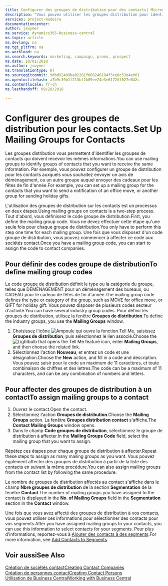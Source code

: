 ```yaml
---
title: Configurer des groupes de distribution pour des contacts| Microsoft Docs
description: "Vous pouvez utiliser les groupes distribution pour identifier les groupes contacts qui doivent recevoir les mêmes informations, par exemple, pour une campagne marketing ou une promotion."
services: project-madeira
documentationcenter: 
author: jswymer
ms.service: dynamics365-business-central
ms.topic: article
ms.devlang: na
ms.tgt_pltfrm: na
ms.workload: na
ms.search.keywords: marketing, campaign, promo, prospect
ms.date: 10/01/2018
ms.author: jswymer
ms.translationtype: HT
ms.sourcegitcommit: 9dbd92409ba02281f008246194f3ce0c53e4e001
ms.openlocfilehash: a7b9c39b1f213bf2b09ee24e3e6172df027e042c
ms.contentlocale: fr-ch
ms.lasthandoff: 09/28/2018

---
```

# <a name="set-up-mailing-groups-for-contacts"></a><span data-ttu-id="48be1-103">Configurer des groupes de distribution pour les contacts.</span><span class="sxs-lookup"><span data-stu-id="48be1-103">Set Up Mailing Groups for Contacts</span></span>
<span data-ttu-id="48be1-104">Les groupes distribution vous permettent d'identifier les groupes de contacts qui doivent recevoir les mêmes informations.</span><span class="sxs-lookup"><span data-stu-id="48be1-104">You can use mailing groups to identify groups of contacts that you want to receive the same information.</span></span> <span data-ttu-id="48be1-105">Par exemple, vous pouvez configurer un groupe de distribution pour les contacts auxquels vous souhaitez envoyer un avis de déménagement, ou un autre groupe auquel envoyer des cadeaux pour les fêtes de fin d'année.</span><span class="sxs-lookup"><span data-stu-id="48be1-105">For example, you can set up a mailing group for the contacts that you want to send a notification of an office move, or another group for sending holiday gifts.</span></span>

<span data-ttu-id="48be1-106">L'utilisation des groupes de distribution sur les contacts est un processus en deux étapes.</span><span class="sxs-lookup"><span data-stu-id="48be1-106">Using mailing groups on contacts is a two-step process.</span></span> <span data-ttu-id="48be1-107">Tout d'abord, vous définissez le code groupe de distribution.</span><span class="sxs-lookup"><span data-stu-id="48be1-107">First, you define the mailing group code.</span></span> <span data-ttu-id="48be1-108">Vous ne devez effectuer cette étape qu'une seule fois pour chaque groupe de distribution.</span><span class="sxs-lookup"><span data-stu-id="48be1-108">You only have to perform this step one time for each mailing group.</span></span> <span data-ttu-id="48be1-109">Une fois que vous disposez d'un code groupe de distribution, vous pouvez commencer à affecter ce code aux sociétés contact.</span><span class="sxs-lookup"><span data-stu-id="48be1-109">Once you have a mailing group code, you can start to assign the code to contact companies.</span></span>

## <a name="to-define-mailing-group-codes"></a><span data-ttu-id="48be1-110">Pour définir des codes groupe de distribution</span><span class="sxs-lookup"><span data-stu-id="48be1-110">To define mailing group codes</span></span>
<span data-ttu-id="48be1-111">Le code groupe de distribution définit le type ou la catégorie du groupe, telles que DÉMÉNAGEMENT pour un déménagement des bureaux, ou CADEAU pour le cadeau de fêtes de fin d'année.</span><span class="sxs-lookup"><span data-stu-id="48be1-111">The mailing group code defines the type or category of the group, such as MOVE for office move, or GIFT for holiday gift.</span></span> <span data-ttu-id="48be1-112">Vous pouvez disposer de plusieurs codes secteur d'activité.</span><span class="sxs-lookup"><span data-stu-id="48be1-112">You can have several industry group codes.</span></span> <span data-ttu-id="48be1-113">Pour définir les groupes de distribution, utilisez la fenêtre **Groupes de distribution**.</span><span class="sxs-lookup"><span data-stu-id="48be1-113">To define the industry groups, you use the **Mailing Groups** window.</span></span>

1. <span data-ttu-id="48be1-114">Choisissez l'icône ![Ampoule qui ouvre la fonction Tell Me](media/ui-search/search_small.png "Dites-moi ce que vous voulez faire"), saisissez **Groupes de distribution**, puis sélectionnez le lien associé.</span><span class="sxs-lookup"><span data-stu-id="48be1-114">Choose the ![Lightbulb that opens the Tell Me feature](media/ui-search/search_small.png "Tell me what you want to do") icon, enter **Mailing Groups**, and then choose the related link.</span></span>
2. <span data-ttu-id="48be1-115">Sélectionnez l'action **Nouveau**, et entrez un code et une désignation.</span><span class="sxs-lookup"><span data-stu-id="48be1-115">Choose the **New** action, and fill in a code and description.</span></span> <span data-ttu-id="48be1-116">Vous pouvez saisir pour le code un maximum de 11 caractères, et toute combinaison de chiffres et des lettres.</span><span class="sxs-lookup"><span data-stu-id="48be1-116">The code can be a maximum of 11 characters, and can be any combination of numbers and letters.</span></span>

## <a name="AssignMailGroupContact"></a> <span data-ttu-id="48be1-117">Pour affecter des groupes de distribution à un contact</span><span class="sxs-lookup"><span data-stu-id="48be1-117">To assign mailing groups to a contact</span></span>
1. <span data-ttu-id="48be1-118">Ouvrez le contact.</span><span class="sxs-lookup"><span data-stu-id="48be1-118">Open the contact.</span></span>
2. <span data-ttu-id="48be1-119">Sélectionnez l'action **Groupes de distribution**.</span><span class="sxs-lookup"><span data-stu-id="48be1-119">Choose the **Mailing Groups** action.</span></span> <span data-ttu-id="48be1-120">La fenêtre **Groupes distribution contact** s'affiche.</span><span class="sxs-lookup"><span data-stu-id="48be1-120">The **Contact Mailing Groups** window opens.</span></span>
3. <span data-ttu-id="48be1-121">Dans le champ **Code groupes de distribution**, sélectionnez le groupe de distribution à affecter.</span><span class="sxs-lookup"><span data-stu-id="48be1-121">In the **Mailing Groups Code** field, select the mailing group that you want to assign.</span></span>

<span data-ttu-id="48be1-122">Répétez ces étapes pour chaque groupe de distribution à affecter.</span><span class="sxs-lookup"><span data-stu-id="48be1-122">Repeat these steps to assign as many mailing groups as you want.</span></span> <span data-ttu-id="48be1-123">Vous pouvez également affecter des groupes de distribution à partir de la liste des contacts en suivant la même procédure.</span><span class="sxs-lookup"><span data-stu-id="48be1-123">You can also assign mailing groups from the contact list by following the same procedure.</span></span>

<span data-ttu-id="48be1-124">Le nombre de groupes de distribution affectés au contact s'affiche dans le champ **Nbre groupes de distribution** de la section **Segmentation** de la fenêtre **Contact**.</span><span class="sxs-lookup"><span data-stu-id="48be1-124">The number of mailing groups you have assigned to the contact is displayed in the **No. of Mailing Groups** field in the **Segmentation** section in the **Contact** window.</span></span>

<span data-ttu-id="48be1-125">Une fois que vous avez affecté des groupes de distribution à vos contacts, vous pouvez utiliser ces informations pour sélectionner des contacts pour vos segments.</span><span class="sxs-lookup"><span data-stu-id="48be1-125">After you have assigned mailing groups to your contacts, you can use this information to select contacts for your segments.</span></span> <span data-ttu-id="48be1-126">Pour plus d'informations, reportez-vous à [Ajouter des contacts à des segments](marketing-add-contact-segment.md).</span><span class="sxs-lookup"><span data-stu-id="48be1-126">For more information, see [Add Contacts to Segments](marketing-add-contact-segment.md).</span></span>

## <a name="see-also"></a><span data-ttu-id="48be1-127">Voir aussi</span><span class="sxs-lookup"><span data-stu-id="48be1-127">See Also</span></span>
[<span data-ttu-id="48be1-128">Création de sociétés contact</span><span class="sxs-lookup"><span data-stu-id="48be1-128">Creating Contact Companies</span></span>](marketing-create-contact-companies.md)  
[<span data-ttu-id="48be1-129">Création de personnes contact</span><span class="sxs-lookup"><span data-stu-id="48be1-129">Creating Contact Persons</span></span>](marketing-create-contact-persons.md)  
[<span data-ttu-id="48be1-130">Utilisation de Business Central</span><span class="sxs-lookup"><span data-stu-id="48be1-130">Working with Business Central</span></span>](ui-work-product.md)

